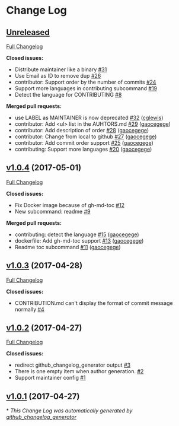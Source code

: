 # Change Log

## [Unreleased](https://github.com/maintainer-org/maintainer/tree/HEAD)

[Full Changelog](https://github.com/maintainer-org/maintainer/compare/v1.0.4...HEAD)

**Closed issues:**

- Distribute maintainer like a binary [\#31](https://github.com/maintainer-org/maintainer/issues/31)
- Use Email as ID to remove dup [\#26](https://github.com/maintainer-org/maintainer/issues/26)
- contributor: Support order by the number of commits [\#24](https://github.com/maintainer-org/maintainer/issues/24)
- Support more languages in contributing subcommand [\#19](https://github.com/maintainer-org/maintainer/issues/19)
- Detect the language for CONTRIBUTING [\#8](https://github.com/maintainer-org/maintainer/issues/8)

**Merged pull requests:**

- use LABEL as MAINTAINER is now deprecated [\#32](https://github.com/maintainer-org/maintainer/pull/32) ([cglewis](https://github.com/cglewis))
- contributor: Add \<ul\> list in the AUHTORS.md [\#29](https://github.com/maintainer-org/maintainer/pull/29) ([gaocegege](https://github.com/gaocegege))
- contributor: Add description of order [\#28](https://github.com/maintainer-org/maintainer/pull/28) ([gaocegege](https://github.com/gaocegege))
- contributor: Change from local to github [\#27](https://github.com/maintainer-org/maintainer/pull/27) ([gaocegege](https://github.com/gaocegege))
- contributor: Add commit order support [\#25](https://github.com/maintainer-org/maintainer/pull/25) ([gaocegege](https://github.com/gaocegege))
- contributing: Support more languages [\#20](https://github.com/maintainer-org/maintainer/pull/20) ([gaocegege](https://github.com/gaocegege))

## [v1.0.4](https://github.com/maintainer-org/maintainer/tree/v1.0.4) (2017-05-01)
[Full Changelog](https://github.com/maintainer-org/maintainer/compare/v1.0.3...v1.0.4)

**Closed issues:**

- Fix Docker image because of gh-md-toc [\#12](https://github.com/maintainer-org/maintainer/issues/12)
- New subcommand: readme [\#9](https://github.com/maintainer-org/maintainer/issues/9)

**Merged pull requests:**

- contributing: detect the language [\#15](https://github.com/maintainer-org/maintainer/pull/15) ([gaocegege](https://github.com/gaocegege))
- dockerfile: Add gh-md-toc support [\#13](https://github.com/maintainer-org/maintainer/pull/13) ([gaocegege](https://github.com/gaocegege))
- Readme toc subcommand [\#11](https://github.com/maintainer-org/maintainer/pull/11) ([gaocegege](https://github.com/gaocegege))

## [v1.0.3](https://github.com/maintainer-org/maintainer/tree/v1.0.3) (2017-04-28)
[Full Changelog](https://github.com/maintainer-org/maintainer/compare/v1.0.2...v1.0.3)

**Closed issues:**

- CONTRIBUTION.md can't display the format of commit message normally [\#4](https://github.com/maintainer-org/maintainer/issues/4)

## [v1.0.2](https://github.com/maintainer-org/maintainer/tree/v1.0.2) (2017-04-27)
[Full Changelog](https://github.com/maintainer-org/maintainer/compare/v1.0.1...v1.0.2)

**Closed issues:**

- redirect github\_changelog\_generator output [\#3](https://github.com/maintainer-org/maintainer/issues/3)
- There is one empty item when author generation. [\#2](https://github.com/maintainer-org/maintainer/issues/2)
- Support maintainer config [\#1](https://github.com/maintainer-org/maintainer/issues/1)

## [v1.0.1](https://github.com/maintainer-org/maintainer/tree/v1.0.1) (2017-04-27)


\* *This Change Log was automatically generated by [github_changelog_generator](https://github.com/skywinder/Github-Changelog-Generator)*
